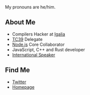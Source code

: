 My pronouns are he/him.

## About Me

- Compilers Hacker at [Igalia](https://www.igalia.com/)
- [TC39](https://tc39.es/) Delegate
- [Node.js](https://nodejs.org/en/) Core Collaborator
- JavaScript, C++ and Rust developer
- [International Speaker](https://ryzokuken.dev/talks/)

## Find Me

- [Twitter](https://twitter.com/ryzokuken)
- [Homepage](https://ryzokuken.dev)
